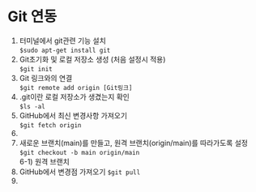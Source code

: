 # Git 연동  

1) 터미널에서 git관련 기능 설치  
  ```$sudo apt-get install git```  
2) Git초기화 및 로컬 저장소 생성 (처음 설정시 적용)  
  ```$git init```  
3) Git 링크와의 연결  
  ```$git remote add origin [Git링크]```  
4) .git이란 로컬 저장소가 생겼는지 확인  
  ```$ls -al```  
5) GitHub에서 최신 변경사항 가져오기  
  ```$git fetch origin```  
6) 
7) 새로운 브랜치(main)를 만들고, 원격 브랜치(origin/main)를 따라가도록 설정  
  ```$git checkout -b main origin/main```  
6-1) 원격 브랜치 
11) GitHub에서 변경점 가져오기   ```$git pull```
12) 

